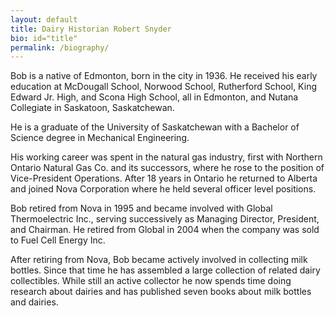 ```yaml
---
layout: default
title: Dairy Historian Robert Snyder
bio: id="title"
permalink: /biography/
---
```


Bob is a native of Edmonton, born in the city in 1936. He received his early education at McDougall School, Norwood School, Rutherford School, King Edward Jr. High, and Scona High School, all in Edmonton, and Nutana Collegiate in Saskatoon, Saskatchewan.

He is a graduate of the University of Saskatchewan with a Bachelor of Science degree in Mechanical Engineering. 

His working career was spent in the natural gas industry, first with Northern Ontario Natural Gas Co. and its successors, where he rose to the position of Vice-President Operations. After 18 years in Ontario he returned to Alberta and joined Nova Corporation where he held several officer level positions. 

Bob retired from Nova in 1995 and became involved with Global Thermoelectric Inc., serving successively as Managing Director, President, and Chairman. He retired from Global in 2004 when the company was sold to Fuel Cell Energy Inc. 

After retiring from Nova, Bob became actively involved in collecting milk bottles. Since that time he has assembled a large collection of related dairy collectibles. While still an active collector he now spends time doing research about dairies and has published seven books about milk bottles and dairies.
